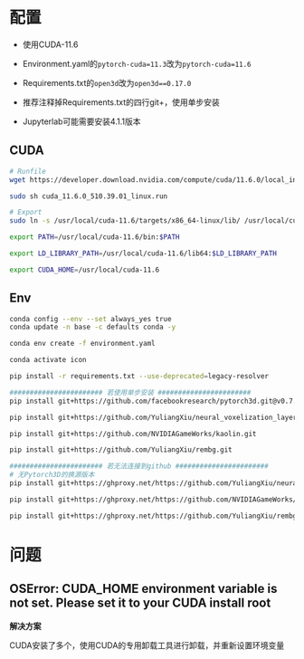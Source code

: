 # 配置

* 使用CUDA-11.6
* Environment.yaml的`pytorch-cuda=11.3`改为`pytorch-cuda=11.6`
* Requirements.txt的`open3d`改为`open3d==0.17.0`

* 推荐注释掉Requirements.txt的四行git+，使用单步安装
* Jupyterlab可能需要安装4.1.1版本

## CUDA

```bash
# Runfile
wget https://developer.download.nvidia.com/compute/cuda/11.6.0/local_installers/cuda_11.6.0_510.39.01_linux.run

sudo sh cuda_11.6.0_510.39.01_linux.run

# Export
sudo ln -s /usr/local/cuda-11.6/targets/x86_64-linux/lib/ /usr/local/cuda-11.6/lib64

export PATH=/usr/local/cuda-11.6/bin:$PATH

export LD_LIBRARY_PATH=/usr/local/cuda-11.6/lib64:$LD_LIBRARY_PATH

export CUDA_HOME=/usr/local/cuda-11.6
```



## Env

```bash
conda config --env --set always_yes true
conda update -n base -c defaults conda -y

conda env create -f environment.yaml

conda activate icon

pip install -r requirements.txt --use-deprecated=legacy-resolver

####################### 若使用单步安装 #######################
pip install git+https://github.com/facebookresearch/pytorch3d.git@v0.7.1

pip install git+https://github.com/YuliangXiu/neural_voxelization_layer.git

pip install git+https://github.com/NVIDIAGameWorks/kaolin.git

pip install git+https://github.com/YuliangXiu/rembg.git

####################### 若无法连接到github #######################
# 无Pytorch3D的换源版本
pip install git+https://ghproxy.net/https://github.com/YuliangXiu/neural_voxelization_layer.git

pip install git+https://ghproxy.net/https://github.com/NVIDIAGameWorks/kaolin.git

pip install git+https://ghproxy.net/https://github.com/YuliangXiu/rembg.git
```





# 问题



## OSError: CUDA_HOME environment variable is not set. Please set it to your CUDA install root



**解决方案**

CUDA安装了多个，使用CUDA的专用卸载工具进行卸载，并重新设置环境变量